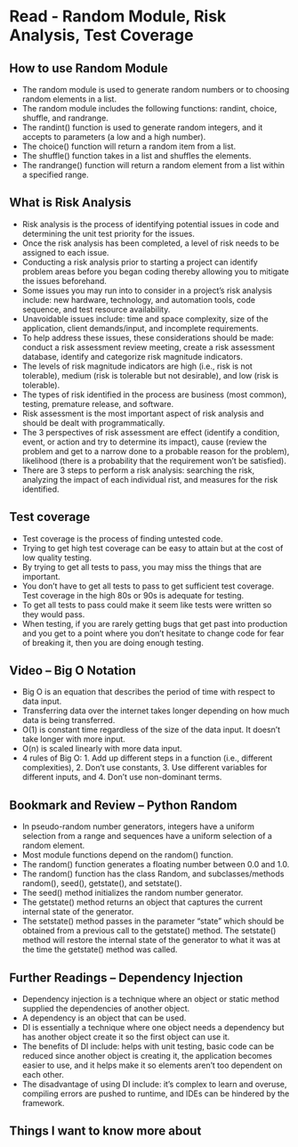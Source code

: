 # Read - Random Module, Risk Analysis, Test Coverage

## How to use Random Module

- The random module is used to generate random numbers or to choosing random elements in a list.  
- The random module includes the following functions: randint, choice, shuffle, and randrange.  
- The randint() function is used to generate random integers, and it accepts to parameters (a low and a high number).  
- The choice() function will return a random item from a list.  
- The shuffle() function takes in a list and shuffles the elements.  
- The randrange() function will return a random element from a list within a specified range.  

## What is Risk Analysis

- Risk analysis is the process of identifying potential issues in code and determining the unit test priority for the issues.  
- Once the risk analysis has been completed, a level of risk needs to be assigned to each issue.  
- Conducting a risk analysis prior to starting a project can identify problem areas before you began coding thereby allowing you to mitigate the issues beforehand.  
- Some issues you may run into to consider in a project’s risk analysis include: new hardware, technology, and automation tools, code sequence, and test resource availability.  
- Unavoidable issues include: time and space complexity, size of the application, client demands/input, and incomplete requirements.  
- To help address these issues, these considerations should be made: conduct a risk assessment review meeting, create a risk assessment database, identify and categorize risk magnitude indicators.  
- The levels of risk magnitude indicators are high (i.e., risk is not tolerable), medium (risk is tolerable but not desirable), and low (risk is tolerable).  
- The types of risk identified in the process are business (most common), testing, premature release, and software.  
- Risk assessment is the most important aspect of risk analysis and should be dealt with programmatically.  
- The 3 perspectives of risk assessment are effect (identify a condition, event, or action and try to determine its impact), cause (review the problem and get to a narrow done to a probable reason for the problem), likelihood (there is a probability that the requirement won’t be satisfied).  
- There are 3 steps to perform a risk analysis: searching the risk, analyzing the impact of each individual rist, and measures for the risk identified.  

## Test coverage

- Test coverage is the process of finding untested code.  
- Trying to get high test coverage can be easy to attain but at the cost of low quality testing.  
- By trying to get all tests to pass, you may miss the things that are important.  
- You don’t have to get all tests to pass to get sufficient test coverage. Test coverage in the high 80s or 90s is adequate for testing.  
- To get all tests to pass could make it seem like tests were written so they would pass.  
- When testing, if you are rarely getting bugs that get past into production and you get to a point where you don’t hesitate to change code for fear of breaking it, then you are doing enough testing.  

## Video – Big O Notation

- Big O is an equation that describes the period of time with respect to data input.  
- Transferring data over the internet takes longer depending on how much data is being transferred.  
- O(1) is constant time regardless of the size of the data input. It doesn’t take longer with more input.  
- O(n) is scaled linearly with more data input.  
- 4 rules of Big O: 1. Add up different steps in a function (i.e., different complexities), 2. Don’t use constants, 3. Use different variables for different inputs, and 4. Don’t use non-dominant terms.  

## Bookmark and Review – Python Random

- In pseudo-random number generators, integers have a uniform selection from a range and sequences have a uniform selection of a random element.  
- Most module functions depend on the random() function.  
- The random() function generates a floating number between 0.0 and 1.0.  
- The random() function has the class Random, and subclasses/methods random(), seed(), getstate(), and setstate().  
- The seed() method initializes the random number generator.  
- The getstate() method returns an object that captures the current internal state of the generator.  
- The setstate() method passes in the parameter “state” which should be obtained from a previous call to the getstate() method. The setstate() method will restore the internal state of the generator to what it was at the time the getstate() method was called.  

## Further Readings – Dependency Injection

- Dependency injection is a technique where an object or static method supplied the dependencies of another object.  
- A dependency is an object that can be used.  
- DI is essentially a technique where one object needs a dependency but has another object create it so the first object can use it.  
- The benefits of DI include: helps with unit testing, basic code can be reduced since another object is creating it, the application becomes easier to use, and it helps make it so elements aren’t too dependent on each other.  
- The disadvantage of using DI include: it’s complex to learn and overuse, compiling errors are pushed to runtime, and IDEs can be hindered by the framework.  

## Things I want to know more about
